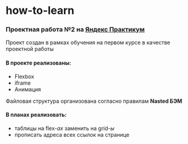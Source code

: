 # how-to-learn

### Проектная работа №2 на [Яндекс Практикум](https://www.praktikum.yandex.ru)

Проект создан в рамках обучения на первом курсе в качестве проектной работы

#### В проекте реализованы:
* Flexbox
* iframe
* Анимация

Файловая структура организована согласно правилам **Nasted БЭМ**

#### В планах реализовать:
* таблицы на flex-*ах* заменить на grid-*ы*
* прописать адреса всех ссылок на странице
